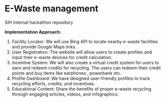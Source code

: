 # E-Waste management
SIH internal hackathon repository

**Implementation Approach:**

1.	Facility Locator: We will use Bing API to locate nearby e-waste facilities and provide Google Maps links.
2.	User Registration: The website will allow users to create profiles and input their e-waste devices for credit calculation.
3.	Incentive System: We will also create a virtual credit system for users to earn and redeem credits for recycling. The users can redeem their credit points and buy items like earphones , powerbank etc.  
4.	Profile Dashboard: We have designed user-friendly profiles to track recycling efforts, credits, and incentives.
5.	Educational Content: Share the benefits of proper e-waste recycling through engaging articles, videos, and infographics.

